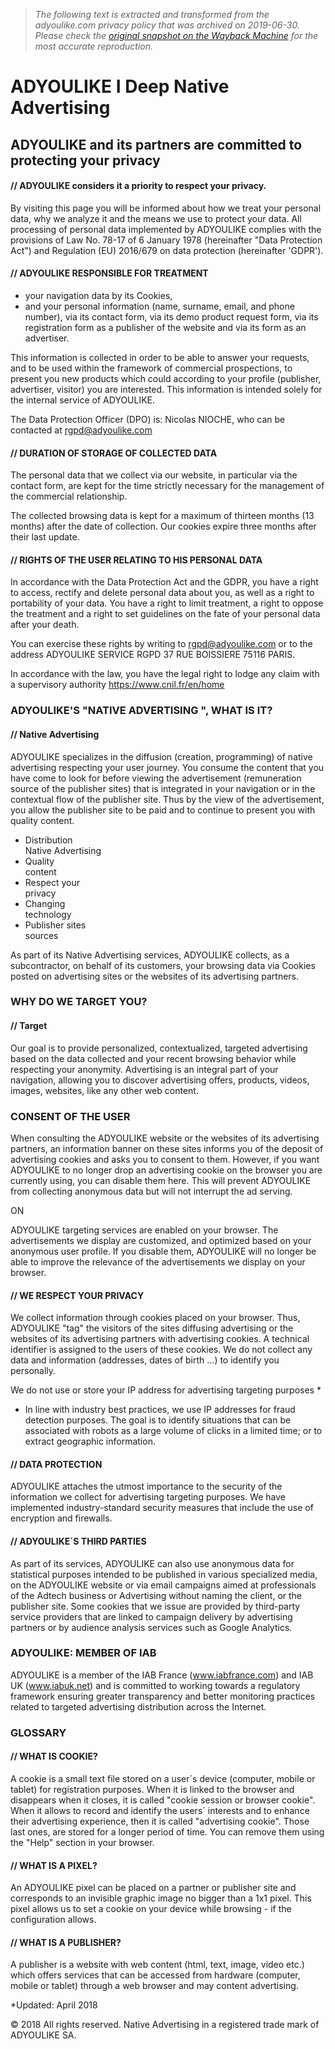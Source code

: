 > *The following text is extracted and transformed from the adyoulike.com privacy policy that was archived on 2019-06-30. Please check the [original snapshot on the Wayback Machine](https://web.archive.org/web/20190630235516id_/https%3A//www.adyoulike.com/privacy_policy.php) for the most accurate reproduction.*

# ADYOULIKE I Deep Native Advertising

## ADYOULIKE and its partners are committed to protecting your privacy

#### // ADYOULIKE considers it a priority to respect your privacy.

By visiting this page you will be informed about how we treat your personal data, why we analyze it and the means we use to protect your data. All processing of personal data implemented by ADYOULIKE complies with the provisions of Law No. 78-17 of 6 January 1978 (hereinafter "Data Protection Act") and Regulation (EU) 2016/679 on data protection (hereinafter 'GDPR').

#### // ADYOULIKE RESPONSIBLE FOR TREATMENT

  * your navigation data by its Cookies,
  * and your personal information (name, surname, email, and phone number), via its contact form, via its demo product request form, via its registration form as a publisher of the website and via its form as an advertiser.



This information is collected in order to be able to answer your requests, and to be used within the framework of commercial prospections, to present you new products which could according to your profile (publisher, advertiser, visitor) you are interested. This information is intended solely for the internal service of ADYOULIKE.

The Data Protection Officer (DPO) is: Nicolas NIOCHE, who can be contacted at [rgpd@adyoulike.com](mailto:rgpd@adyoulike.com)

#### // DURATION OF STORAGE OF COLLECTED DATA

The personal data that we collect via our website, in particular via the contact form, are kept for the time strictly necessary for the management of the commercial relationship.

The collected browsing data is kept for a maximum of thirteen months (13 months) after the date of collection. Our cookies expire three months after their last update.

#### // RIGHTS OF THE USER RELATING TO HIS PERSONAL DATA

In accordance with the Data Protection Act and the GDPR, you have a right to access, rectify and delete personal data about you, as well as a right to portability of your data. You have a right to limit treatment, a right to oppose the treatment and a right to set guidelines on the fate of your personal data after your death.

You can exercise these rights by writing to [rgpd@adyoulike.com](mailto:rgpd@adyoulike.com) or to the address ADYOULIKE SERVICE RGPD 37 RUE BOISSIERE 75116 PARIS.

In accordance with the law, you have the legal right to lodge any claim with a supervisory authority <https://www.cnil.fr/en/home>

### ADYOULIKE'S "NATIVE ADVERTISING ", WHAT IS IT?

#### // Native Advertising

ADYOULIKE specializes in the diffusion (creation, programming) of native advertising respecting your user journey. You consume the content that you have come to look for before viewing the advertisement (remuneration source of the publisher sites) that is integrated in your navigation or in the contextual flow of the publisher site. Thus by the view of the advertisement, you allow the publisher site to be paid and to continue to present you with quality content.

  * Distribution  
Native Advertising
  * Quality  
content
  * Respect your  
privacy
  * Changing  
technology
  * Publisher sites  
sources



As part of its Native Advertising services, ADYOULIKE collects, as a subcontractor, on behalf of its customers, your browsing data via Cookies posted on advertising sites or the websites of its advertising partners.

### WHY DO WE TARGET YOU?

#### // Target

Our goal is to provide personalized, contextualized, targeted advertising based on the data collected and your recent browsing behavior while respecting your anonymity. Advertising is an integral part of your navigation, allowing you to discover advertising offers, products, videos, images, websites, like any other web content.

### CONSENT OF THE USER

When consulting the ADYOULIKE website or the websites of its advertising partners, an information banner on these sites informs you of the deposit of advertising cookies and asks you to consent to them. However, if you want ADYOULIKE to no longer drop an advertising cookie on the browser you are currently using, you can disable them here. This will prevent ADYOULIKE from collecting anonymous data but will not interrupt the ad serving.

ON

ADYOULIKE targeting services are enabled on your browser. The advertisements we display are customized, and optimized based on your anonymous user profile. If you disable them, ADYOULIKE will no longer be able to improve the relevance of the advertisements we display on your browser. 

#### // WE RESPECT YOUR PRIVACY

We collect information through cookies placed on your browser. Thus, ADYOULIKE "tag" the visitors of the sites diffusing advertising or the websites of its advertising partners with advertising cookies. A technical identifier is assigned to the users of these cookies. We do not collect any data and information (addresses, dates of birth ...) to identify you personally.

We do not use or store your IP address for advertising targeting purposes *

* In line with industry best practices, we use IP addresses for fraud detection purposes. The goal is to identify situations that can be associated with robots as a large volume of clicks in a limited time; or to extract geographic information.

#### // DATA PROTECTION

ADYOULIKE attaches the utmost importance to the security of the information we collect for advertising targeting purposes. We have implemented industry-standard security measures that include the use of encryption and firewalls.

#### // ADYOULIKE´S THIRD PARTIES

As part of its services, ADYOULIKE can also use anonymous data for statistical purposes intended to be published in various specialized media, on the ADYOULIKE website or via email campaigns aimed at professionals of the Adtech business or Advertising without naming the client, or the publisher site. Some cookies that we issue are provided by third-party service providers that are linked to campaign delivery by advertising partners or by audience analysis services such as Google Analytics.

### ADYOULIKE: MEMBER OF IAB

ADYOULIKE is a member of the IAB France (www.iabfrance.com) and IAB UK (www.iabuk.net) and is committed to working towards a regulatory framework ensuring greater transparency and better monitoring practices related to targeted advertising distribution across the Internet.

### GLOSSARY

#### // WHAT IS COOKIE?

A cookie is a small text file stored on a user´s device (computer, mobile or tablet) for registration purposes. When it is linked to the browser and disappears when it closes, it is called "cookie session or browser cookie". When it allows to record and identify the users´ interests and to enhance their advertising experience, then it is called "advertising cookie". Those last ones, are stored for a longer period of time. You can remove them using the "Help" section in your browser.

#### // WHAT IS A PIXEL?

An ADYOULIKE pixel can be placed on a partner or publisher site and corresponds to an invisible graphic image no bigger than a 1x1 pixel. This pixel allows us to set a cookie on your device while browsing - if the configuration allows.

#### // WHAT IS A PUBLISHER?

A publisher is a website with web content (html, text, image, video etc.) which offers services that can be accessed from hardware (computer, mobile or tablet) through a web browser and may content advertising.

*Updated: April 2018 

© 2018 All rights reserved. Native Advertising in a registered trade mark of ADYOULIKE SA.
